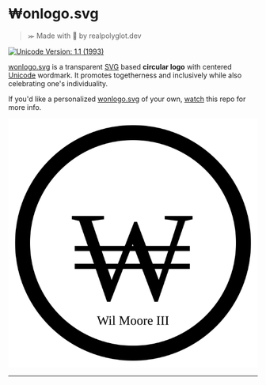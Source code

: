 # ₩onlogo.svg
>⪼ Made with 💜 by realpolyglot.dev

[![Unicode Version: 1.1 (1993)](https://img.shields.io/badge/Unicode%20Version-1.1%20(1993)-blue)](https://www.unicode.org/versions/Unicode1.1.0/)

[wonlogo.svg][] is a transparent [SVG][] based **circular logo** with centered [Unicode][] wordmark. It promotes togetherness and inclusively while also celebrating one's individuality.

If you'd like a personalized [wonlogo.svg][] of your own, [watch][] this repo for more info.

![](https://raw.githubusercontent.com/wilmoore/wonlogo.svg/main/index.svg)

---
[SVG]: https://www.w3.org/Graphics/SVG/
[Unicode]: https://unicode-table.com/en/20A9/
[watch]: https://github.com/wilmoore/wonlogo.svg/watchers
[wonlogo.svg]: https://github.com/wilmoore/wonlogo.svg
